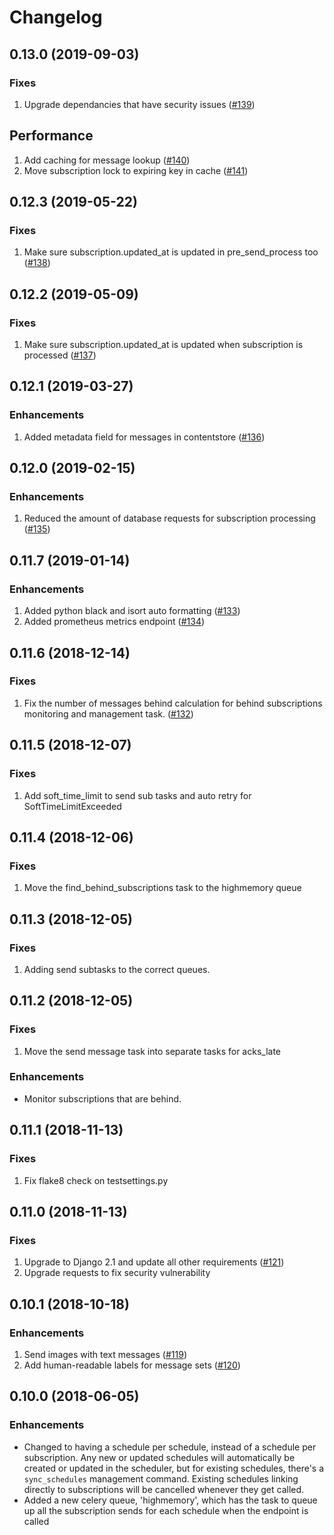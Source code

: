 # Changelog

## 0.13.0 (2019-09-03)
### Fixes
1. Upgrade dependancies that have security issues
   ([#139](https://github.com/praekelt/seed-stage-based-messaging/pull/139))
## Performance
1. Add caching for message lookup
   ([#140](https://github.com/praekelt/seed-stage-based-messaging/pull/140))
1. Move subscription lock to expiring key in cache
   ([#141](https://github.com/praekelt/seed-stage-based-messaging/pull/141))

## 0.12.3 (2019-05-22)
### Fixes
1. Make sure subscription.updated_at is updated in pre_send_process too
   ([#138](https://github.com/praekelt/seed-stage-based-messaging/pull/138))

## 0.12.2 (2019-05-09)
### Fixes
1. Make sure subscription.updated_at is updated when subscription is processed
   ([#137](https://github.com/praekelt/seed-stage-based-messaging/pull/137))

## 0.12.1 (2019-03-27)
### Enhancements
1. Added metadata field for messages in contentstore
   ([#136](https://github.com/praekelt/seed-stage-based-messaging/pull/136))

## 0.12.0 (2019-02-15)
### Enhancements
1. Reduced the amount of database requests for subscription processing
   ([#135](https://github.com/praekelt/seed-stage-based-messaging/pull/135))

## 0.11.7 (2019-01-14)
### Enhancements
1. Added python black and isort auto formatting
   ([#133](https://github.com/praekelt/seed-stage-based-messaging/pull/133))
1. Added prometheus metrics endpoint
   ([#134](https://github.com/praekelt/seed-stage-based-messaging/pull/134))

## 0.11.6 (2018-12-14)
### Fixes
1. Fix the number of messages behind calculation for behind subscriptions
   monitoring and management task.
   ([#132](https://github.com/praekelt/seed-stage-based-messaging/pull/132))
## 0.11.5 (2018-12-07)
### Fixes
1. Add soft_time_limit to send sub tasks and auto retry for SoftTimeLimitExceeded

## 0.11.4 (2018-12-06)
### Fixes
1. Move the find_behind_subscriptions task to the highmemory queue

## 0.11.3 (2018-12-05)
### Fixes
1. Adding send subtasks to the correct queues.

## 0.11.2 (2018-12-05)
### Fixes
1. Move the send message task into separate tasks for acks_late

### Enhancements
 - Monitor subscriptions that are behind.

## 0.11.1 (2018-11-13)
### Fixes
1. Fix flake8 check on testsettings.py

## 0.11.0 (2018-11-13)
### Fixes
1. Upgrade to Django 2.1 and update all other requirements
   ([#121](https://github.com/praekelt/seed-stage-based-messaging/pull/121))
1. Upgrade requests to fix security vulnerability

## 0.10.1 (2018-10-18)
### Enhancements
1. Send images with text messages
   ([#119](https://github.com/praekeltfoundation/seed-stage-based-messaging/pull/119))
1. Add human-readable labels for message sets
   ([#120](https://github.com/praekeltfoundation/seed-stage-based-messaging/pull/120))

## 0.10.0 (2018-06-05)
### Enhancements
 - Changed to having a schedule per schedule, instead of a schedule per
   subscription. Any new or updated schedules will automatically be created or
   updated in the scheduler, but for existing schedules, there's a
   `sync_schedules` management command. Existing schedules linking directly
   to subscriptions will be cancelled whenever they get called.
 - Added a new celery queue, 'highmemory', which has the task to queue up all
   the subscription sends for each schedule when the endpoint is called
